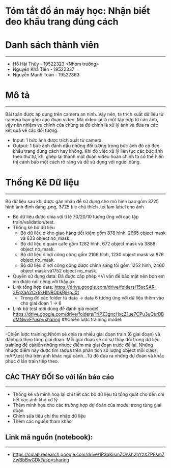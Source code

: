 # **Tóm tắt đồ án máy học: Nhận biết đeo khẩu trang đúng cách**
# Danh sách thành viên
---
- Hồ Hải Thủy - 19522323 <Nhóm trưởng>
- Nguyễn Khả Tiến - 19522337
- Nguyễn Mạnh Toàn - 19522363
# Mô tả
---
Bài toán được áp dụng trên camera an ninh. Vậy nên, ta trích xuất dữ liệu từ camera bao gồm các đoạn video. Mà video lại là một tập hợp từ các ảnh, vậy nên nhiệm vụ chính của chúng ta đó chính là xử lý ảnh và đưa ra các kết quả về các đối tượng.
- Input: 1 bức ảnh được trích xuất từ camera.
- Output: 1 bức ảnh đánh dấu những đối tượng trong bức ảnh đó có đeo khẩu trang đúng cách hay không.
Khi đó việc xử lý liên tục các bức ảnh theo thứ tự, khi ghép lại thành một đoạn video hoàn chỉnh ta có thể hiển thị cảnh báo một cách rõ ràng và dễ sử dụng với người dùng.
# Thống Kê Dữ liệu
---
Bộ dữ liệu sau khi được gán nhãn để sử dụng cho mô hình bao gồm 3725 hình ảnh định dạng .png, 3725 file chú thích .txt làm label cho ảnh
+ Bộ dữ liệu được chia với tỉ lệ 70/20/10 tương ứng với các tập train/validation/test.
+ Thống kê bộ dữ liệu
  + Bộ dữ liệu ở kho giao hàng tiết kiệm gồm 878 hình, 2665 object mask và 633 object no_mask.
  + Bộ dữ liệu ở quán cafe gồm 1282 hình, 672 object mask và 3888 object no_mask.
  + Bộ dữ liệu ở nơi công cộng gồm 2106 hình, 1230 object mask và 876 object no_mask.
  + Bộ dữ liệu ở nơi công cộng được chỉnh sáng tối gồm 1252 hình, 2460 object mask và1752 object no_mask.
+ Quyền sử dụng data: Đã được cấp phép <Vì vấn đề bảo mật nên bọn em xin được nói riêng với thầy ạ>
+ Link tổng hợp data: https://drive.google.com/drive/folders/15scSAR-3FqXaA2Cx6xHINRObkBjHpJ0t
  + Trong đó các folder từ data -> data 6 tương ứng với dữ liệu thêm vào cho giai đoạn 1 -> 6
+ Link bộ test mới dùng để đánh giá model: https://drive.google.com/drive/folders/1rlPZ3gncHxcZ1ue7CPu3uQurBBdMNwvF?usp=sharing 
##Chiến lược training model:
---
-Chiến lược training:Nhóm sẽ chia ra nhiều giai đoạn train (6 giai đoạn) và đánhgiá theo từng giai đoạn. Mỗi giai đoạn sẽ có sự thay đổi trong dữ liệu training để cảitiến những nhược điểm mà giai đoạn trước để lại. Những nhược điểm này được tìm radựa trên phân tích số lượng object mỗi class, mAP,test thử trên ảnh khác ngữ cảnh...Từ đó đưa ra những dự đoán và khắc phục ở lần train tiếp theo.
## CÁC THAY ĐỔI So với lần báo cáo
---
- Thống kê và minh hoạ lại chi tiết các bộ dữ liệu từ tổng quát cho đến chi tiết các ảnh khó xử lý
- Thêm minh họa cho các trường hợp dự đoán của model trong từng giai đoạn
- Chỉnh sửa tiêu chí thu nhập dữ liệu
- Thêm các nguồn tham khảo
## Link mã nguồn (notebook):
---
- https://colab.research.google.com/drive/1P3qKismZOAsh2pYzXZPFsm7ZwBbBwGDk?usp=sharing
